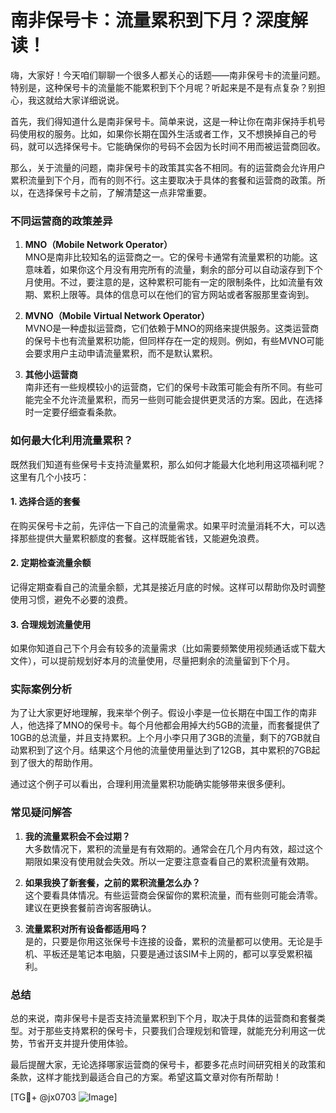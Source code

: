# 南非保号卡：流量累积到下月？深度解读！

嗨，大家好！今天咱们聊聊一个很多人都关心的话题——南非保号卡的流量问题。特别是，这种保号卡的流量能不能累积到下个月呢？听起来是不是有点复杂？别担心，我这就给大家详细说说。

首先，我们得知道什么是南非保号卡。简单来说，这是一种让你在南非保持手机号码使用权的服务。比如，如果你长期在国外生活或者工作，又不想换掉自己的号码，就可以选择保号卡。它能确保你的号码不会因为长时间不用而被运营商回收。

那么，关于流量的问题，南非保号卡的政策其实各不相同。有的运营商会允许用户累积流量到下个月，而有的则不行。这主要取决于具体的套餐和运营商的政策。所以，在选择保号卡之前，了解清楚这一点非常重要。

### 不同运营商的政策差异

1. **MNO（Mobile Network Operator）**  
   MNO是南非比较知名的运营商之一。它的保号卡通常有流量累积的功能。这意味着，如果你这个月没有用完所有的流量，剩余的部分可以自动滚存到下个月使用。不过，要注意的是，这种累积可能有一定的限制条件，比如流量有效期、累积上限等。具体的信息可以在他们的官方网站或者客服那里查询到。

2. **MVNO（Mobile Virtual Network Operator）**  
   MVNO是一种虚拟运营商，它们依赖于MNO的网络来提供服务。这类运营商的保号卡也有流量累积功能，但同样存在一定的规则。例如，有些MVNO可能会要求用户主动申请流量累积，而不是默认累积。

3. **其他小运营商**  
   南非还有一些规模较小的运营商，它们的保号卡政策可能会有所不同。有些可能完全不允许流量累积，而另一些则可能会提供更灵活的方案。因此，在选择时一定要仔细查看条款。

### 如何最大化利用流量累积？

既然我们知道有些保号卡支持流量累积，那么如何才能最大化地利用这项福利呢？这里有几个小技巧：

#### 1. 选择合适的套餐  
   在购买保号卡之前，先评估一下自己的流量需求。如果平时流量消耗不大，可以选择那些提供大量累积额度的套餐。这样既能省钱，又能避免浪费。

#### 2. 定期检查流量余额  
   记得定期查看自己的流量余额，尤其是接近月底的时候。这样可以帮助你及时调整使用习惯，避免不必要的浪费。

#### 3. 合理规划流量使用  
   如果你知道自己下个月会有较多的流量需求（比如需要频繁使用视频通话或下载大文件），可以提前规划好本月的流量使用，尽量把剩余的流量留到下个月。

### 实际案例分析

为了让大家更好地理解，我来举个例子。假设小李是一位长期在中国工作的南非人，他选择了MNO的保号卡。每个月他都会用掉大约5GB的流量，而套餐提供了10GB的总流量，并且支持累积。上个月小李只用了3GB的流量，剩下的7GB就自动累积到了这个月。结果这个月他的流量使用量达到了12GB，其中累积的7GB起到了很大的帮助作用。

通过这个例子可以看出，合理利用流量累积功能确实能够带来很多便利。

### 常见疑问解答

1. **我的流量累积会不会过期？**  
   大多数情况下，累积的流量是有有效期的。通常会在几个月内有效，超过这个期限如果没有使用就会失效。所以一定要注意查看自己的累积流量有效期。

2. **如果我换了新套餐，之前的累积流量怎么办？**  
   这个要看具体情况。有些运营商会保留你的累积流量，而有些则可能会清零。建议在更换套餐前咨询客服确认。

3. **流量累积对所有设备都适用吗？**  
   是的，只要是你用这张保号卡连接的设备，累积的流量都可以使用。无论是手机、平板还是笔记本电脑，只要是通过该SIM卡上网的，都可以享受累积福利。

### 总结

总的来说，南非保号卡是否支持流量累积到下个月，取决于具体的运营商和套餐类型。对于那些支持累积的保号卡，只要我们合理规划和管理，就能充分利用这一优势，节省开支并提升使用体验。

最后提醒大家，无论选择哪家运营商的保号卡，都要多花点时间研究相关的政策和条款，这样才能找到最适合自己的方案。希望这篇文章对你有所帮助！

[TG💪+ @jx0703 ![Image](https://github.com/user-attachments/assets/dbca1d08-cadb-493c-b0ec-ad6f7a83f270)]